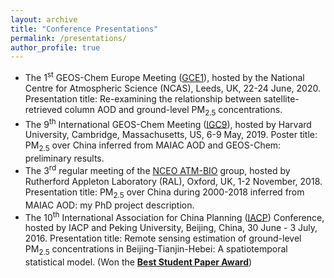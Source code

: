 ```yaml
---
layout: archive
title: "Conference Presentations"
permalink: /presentations/
author_profile: true
---
```


<!-- {% if site.talkmap_link == true %} -->

<!-- <p style="text-decoration:underline;"><a href="/talkmap.html">See a map of all the places I've given a talk!</a></p> -->

<!-- {% endif %} -->

- The 1<sup>st</sup> GEOS-Chem Europe Meeting ([GCE1](http://acmg.seas.harvard.edu/geos/meetings/2020_GCE/index.html)), hosted by the National Centre for Atmospheric Science (NCAS), Leeds, UK, 22-24 June, 2020. Presentation title: Re-examining the relationship between satellite-retrieved column AOD and ground-level PM<sub>2.5</sub> concentrations.
- The 9<sup>th</sup> International GEOS-Chem Meeting ([IGC9](http://acmg.seas.harvard.edu/geos/meetings/2019/index.html)), hosted by Harvard University, Cambridge, Massachusetts, US, 6-9 May, 2019. Poster title: PM<sub>2.5</sub> over China inferred from MAIAC AOD and GEOS-Chem: preliminary results.
- The 3<sup>rd</sup> regular meeting of the [NCEO ATM-BIO](https://sites.google.com/view/nceo-atmbio/home) group, hosted by Rutherford Appleton Laboratory (RAL), Oxford, UK, 1-2 November, 2018. Presentation title: PM<sub>2.5</sub> over China during 2000-2018 inferred from MAIAC AOD: my PhD project description.
- The 10<sup>th</sup> International Association for China Planning ([IACP](http://www.chinaplanning.org/alpha/)) Conference, hosted by IACP and Peking University, Beijing, China, 30 June - 3 July, 2016. Presentation title: Remote sensing estimation of ground-level PM<sub>2.5</sub> concentrations in Beijing-Tianjin-Hebei: A spatiotemporal statistical model. (Won the <b>[Best Student Paper Award]()</b>)


<!-- {% for post in site.talks reversed %} -->
  <!-- {% include archive-single-talk.html %} -->
<!-- {% endfor %} -->
